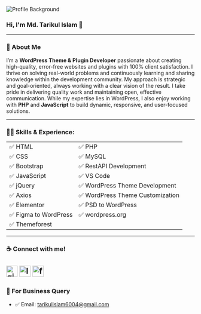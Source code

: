 ![Profile Background](https://media.licdn.com/dms/image/v2/D5616AQEEmX_ID1Dg8A/profile-displaybackgroundimage-shrink_350_1400/profile-displaybackgroundimage-shrink_350_1400/0/1729572635214?e=1736380800&v=beta&t=aSkFf027_aktkxQsgaD7gx9etnHZypJiYe0W-Nswv-U)

### Hi, I'm Md. Tarikul Islam 👋

---

### 🚀 About Me
I’m a **WordPress Theme & Plugin Developer** passionate about creating high-quality, error-free websites and plugins with 100% client satisfaction. I thrive on solving real-world problems and continuously learning and sharing knowledge within the development community. My approach is strategic and goal-oriented, always working with a clear vision of the result. I take pride in delivering quality work and maintaining open, effective communication. While my expertise lies in WordPress, I also enjoy working with **PHP** and **JavaScript** to build dynamic, responsive, and user-focused solutions.

---

### 👨‍💻 Skills & Experience:

<center>
<table>
  <tr>
    <td>✅ HTML</td>
    <td>✅ PHP</td>
  </tr>
  <tr>
    <td>✅ CSS</td>
    <td>✅ MySQL</td>
  </tr>
  <tr>
    <td>✅ Bootstrap</td>
    <td>✅ RestAPI Development</td>
  </tr>
  <tr>
    <td>✅ JavaScript</td>
    <td>✅ VS Code</td>
  </tr>
  <tr>
    <td>✅ jQuery</td>
    <td>✅ WordPress Theme Development</td>
  </tr>
  <tr>
    <td>✅ Axios</td>
    <td>✅ WordPress Theme Customization</td>
  </tr>
  <tr>
    <td>✅ Elementor</td>
    <td>✅ PSD to WordPress</td>
  </tr>
  <tr>
    <td>✅ Figma to WordPress</td>
    <td>✅ wordpress.org</td>
  </tr>
  <tr>
    <td>✅ Themeforest</td>
    <td></td>
  </tr>
</table>
</center>

---

### ☕ Connect with me!
[<img src='https://img.icons8.com/ios-filled/50/ffffff/github.png' alt='github' height='30'>](https://github.com/tarikulalways)
[<img src='https://img.icons8.com/ios-filled/50/ffffff/linkedin.png' alt='linkedin' height='30'>](https://www.linkedin.com/in/tarikulalways/) 
[<img src='https://img.icons8.com/ios-filled/50/ffffff/facebook.png' alt='facebook' height='30'>](https://www.facebook.com/tarikulalways)
---

### 📧 For Business Query
- ✅ Email: tarikulislam6004@gmail.com
